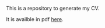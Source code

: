This is a repository to generate my CV.

It is availble in pdf [here](https://raw.githubusercontent.com/tueboesen/CV/master/out/cv.pdf).
